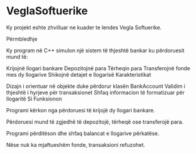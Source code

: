 # VeglaSoftuerike
Ky projekt eshte zhvilluar ne kuader te lendes Vegla Softuerike.


Përmbledhje

Ky program në C++ simulon një sistem të thjeshtë bankar ku përdoruesit mund të:

Krijojnë llogari bankare
Depozitojnë para
Tërheqin para
Transferojnë fonde mes dy llogarive
Shikojnë detajet e llogarisë
Karakteristikat

Dizajn i orientuar në objekte duke përdorur klasën BankAccount
Validim i thjeshtë i hyrjeve për transaksionet
Shfaq informacion të formatizuar për llogaritë
Si Funksionon

Programi kërkon nga përdoruesi të krijojë dy llogari bankare.

Përdoruesi mund të zgjedhë të depozitojë, tërheqë ose transferojë para.

Programi përditëson dhe shfaq balancat e llogarive përkatëse.

Nëse nuk ka mjaftueshëm fonde, transaksioni refuzohet.

